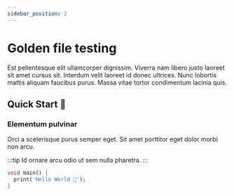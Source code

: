 ```yaml
---
sidebar_position: 2
---
```


# Golden file testing

Est pellentesque elit ullamcorper dignissim. Viverra nam libero justo laoreet sit amet cursus sit. Interdum velit laoreet id donec ultrices. Nunc lobortis mattis aliquam faucibus purus. Massa vitae tortor condimentum lacinia quis.

## Quick Start 🚀

### Elementum pulvinar

Orci a scelerisque purus semper eget. Sit amet porttitor eget dolor morbi non arcu.

:::tip
Id ornare arcu odio ut sem nulla pharetra.
:::

```dart
void main() {
  print('Hello World 👋');
}
```
